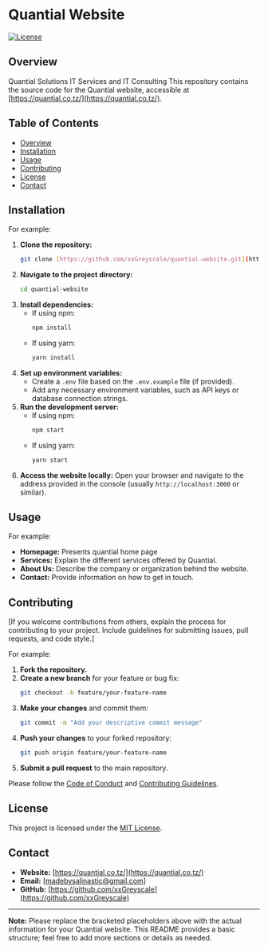 # Quantial Website

[![License](https://img.shields.io/badge/License-MIT-yellow.svg)](https://opensource.org/licenses/MIT)

## Overview
Quantial Solutions IT Services and IT Consulting 
This repository contains the source code for the Quantial website, accessible at [https://quantial.co.tz/](https://quantial.co.tz/).

## Table of Contents

- [Overview](#overview)
- [Installation](#installation)
- [Usage](#usage)
- [Contributing](#contributing)
- [License](#license)
- [Contact](#contact)

## Installation

For example:

1.  **Clone the repository:**
    ```bash
    git clone [https://github.com/xxGreyscale/quantial-website.git](https://www.google.com/search?q=https://github.com/xxGreyscale/quantial-website.git)
    ```
2.  **Navigate to the project directory:**
    ```bash
    cd quantial-website
    ```
3.  **Install dependencies:**
    - If using npm:
      ```bash
      npm install
      ```
    - If using yarn:
      ```bash
      yarn install
      ```
4.  **Set up environment variables:**
    - Create a `.env` file based on the `.env.example` file (if provided).
    - Add any necessary environment variables, such as API keys or database connection strings.
5.  **Run the development server:**
    - If using npm:
      ```bash
      npm start
      ```
    - If using yarn:
      ```bash
      yarn start
      ```
6.  **Access the website locally:** Open your browser and navigate to the address provided in the console (usually `http://localhost:3000` or similar).

## Usage

For example:

- **Homepage:** Presents quantial home page 
- **Services:** Explain the different services offered by Quantial.
- **About Us:** Describe the company or organization behind the website.
- **Contact:** Provide information on how to get in touch.

## Contributing

[If you welcome contributions from others, explain the process for contributing to your project. Include guidelines for submitting issues, pull requests, and code style.]

For example:

1.  **Fork the repository.**
2.  **Create a new branch** for your feature or bug fix:
    ```bash
    git checkout -b feature/your-feature-name
    ```
3.  **Make your changes** and commit them:
    ```bash
    git commit -m "Add your descriptive commit message"
    ```
4.  **Push your changes** to your forked repository:
    ```bash
    git push origin feature/your-feature-name
    ```
5.  **Submit a pull request** to the main repository.

Please follow the [Code of Conduct](link-to-code-of-conduct) and [Contributing Guidelines](link-to-contributing-guidelines).

## License

This project is licensed under the [MIT License](https://opensource.org/licenses/MIT).

## Contact

- **Website:** [https://quantial.co.tz/](https://quantial.co.tz/)
- **Email:** [madebysalinastic@gmail.com]
- **GitHub:** [https://github.com/xxGreyscale](https://github.com/xxGreyscale)

---

**Note:** Please replace the bracketed placeholders above with the actual information for your Quantial website. This README provides a basic structure; feel free to add more sections or details as needed.
